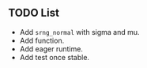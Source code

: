 
## TODO List

- Add `srng_normal` with sigma and mu.
- Add function.
- Add eager runtime.
- Add test once stable.
